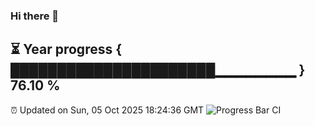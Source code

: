 ### Hi there 👋
⏳ Year progress { ██████████████████████▁▁▁▁▁▁▁▁ } 76.10 %
---
⏰ Updated on Sun, 05 Oct 2025 18:24:36 GMT
![Progress Bar CI](https://github.com/liununu/liununu/workflows/Progress%20Bar%20CI/badge.svg)
